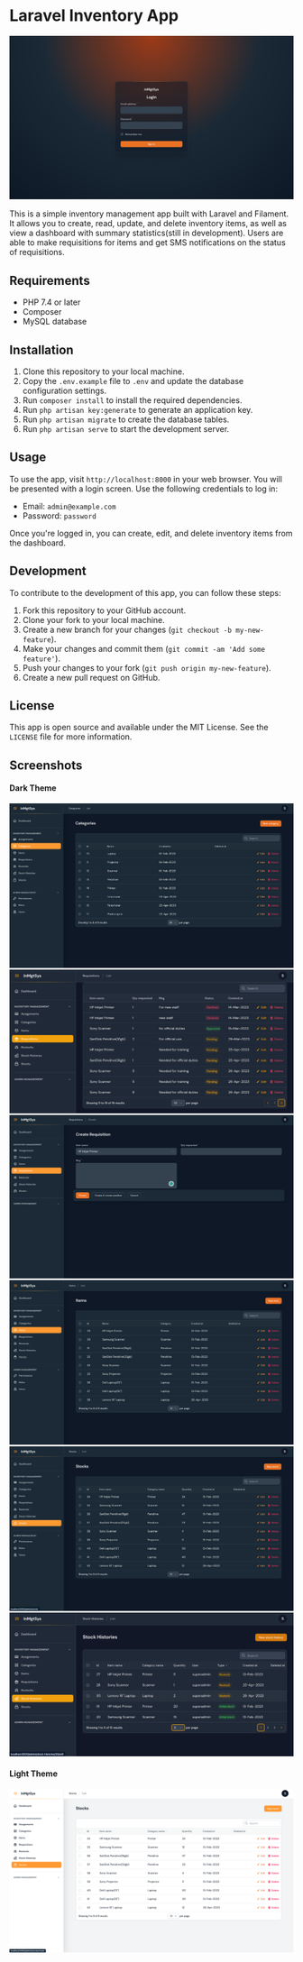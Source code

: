 

<h1>Laravel Inventory App</h1>
	<img src="/screenshots/login.png" alt="Screenshot of the inventory app" />


This is a simple inventory management app built with Laravel and Filament. It allows you to create, read, update, and delete inventory items, as well as view a dashboard with summary statistics(still in development). Users are able to make requisitions for items and get SMS notifications on the status of requisitions.

<h2>Requirements</h2>
	<ul>
		<li>PHP 7.4 or later</li>
		<li>Composer</li>
		<li>MySQL database</li>
	</ul>

<h2>Installation</h2>
<ol>
	<li>Clone this repository to your local machine.</li>
		<li>Copy the <code>.env.example</code> file to <code>.env</code> and update the database configuration settings.</li>
		<li>Run <code>composer install</code> to install the required dependencies.</li>
		<li>Run <code>php artisan key:generate</code> to generate an application key.</li>
		<li>Run <code>php artisan migrate</code> to create the database tables.</li>
		<li>Run <code>php artisan serve</code> to start the development server.</li>
	</ol>

<h2>Usage</h2>
To use the app, visit <code>http://localhost:8000</code> in your web browser. You will be presented with a login screen. Use the following credentials to log in:
<ul>
		<li>Email: <code>admin@example.com</code></li>
		<li>Password: <code>password</code></li>
	</ul>
Once you're logged in, you can create, edit, and delete inventory items from the dashboard.

<h2>Development</h2>
To contribute to the development of this app, you can follow these steps:
	<ol>
		<li>Fork this repository to your GitHub account.</li>
		<li>Clone your fork to your local machine.</li>
		<li>Create a new branch for your changes (<code>git checkout -b my-new-feature</code>).</li>
		<li>Make your changes and commit them (<code>git commit -am 'Add some feature'</code>).</li>
		<li>Push your changes to your fork (<code>git push origin my-new-feature</code>).</li>
		<li>Create a new pull request on GitHub.</li>
	</ol>

<h2>License</h2>
	This app is open source and available under the MIT License. See the <code>LICENSE</code> file for more information.
    
<h2>Screenshots</h2>

   <h4>Dark Theme</h4>

<div class="row">
  <div class="col-md-6">
    <img src="/screenshots/category.png" alt="Screenshot of the inventory app" />
    <img src="/screenshots/requisition.png" alt="Screenshot of the inventory app" />
    <img src="/screenshots/request.png" alt="Screenshot of the inventory app" />

  </div>
  <div class="col-md-6">
    <img src="/screenshots/items.png" alt="Screenshot of the inventory app" />
    <img src="/screenshots/stocks.png" alt="Screenshot of the inventory app" />
    <img src="/screenshots/stock_history.png" alt="Screenshot of the inventory app" />
      <h4>Light Theme</h4>
    <img src="/screenshots/light_theme.png" alt="Screenshot of the inventory app" />
  </div>
</div>


